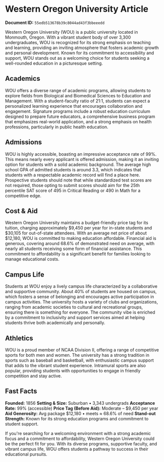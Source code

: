 # Western Oregon University Article

**Document ID:** `55edb513678b39c8044ad43f3bbeeedd`

Western Oregon University (WOU) is a public university located in Monmouth, Oregon. With a vibrant student body of over 3,300 undergraduates, WOU is recognized for its strong emphasis on teaching and learning, providing an inviting atmosphere that fosters academic growth and personal development. Known for its commitment to accessibility and support, WOU stands out as a welcoming choice for students seeking a well-rounded education in a picturesque setting.

## Academics
WOU offers a diverse range of academic programs, allowing students to explore fields from Biological and Biomedical Sciences to Education and Management. With a student-faculty ratio of 21:1, students can expect a personalized learning experience that encourages collaboration and engagement. Signature programs include a robust education curriculum designed to prepare future educators, a comprehensive business program that emphasizes real-world application, and a strong emphasis on health professions, particularly in public health education.

## Admissions
WOU is highly accessible, boasting an impressive acceptance rate of 99%. This means nearly every applicant is offered admission, making it an inviting option for students with a solid academic background. The average high school GPA of admitted students is around 3.3, which indicates that students with a respectable academic record will find a place here. Prospective students should note that while standardized test scores are not required, those opting to submit scores should aim for the 25th percentile SAT score of 495 in Critical Reading or 490 in Math for a competitive edge.

## Cost & Aid
Western Oregon University maintains a budget-friendly price tag for its tuition, charging approximately $9,450 per year for in-state students and $30,105 for out-of-state attendees. With an average net price of about $12,180, WOU is committed to making education affordable. Financial aid is generous, covering around 68.6% of demonstrated need on average, with nearly all students receiving some form of financial assistance. This commitment to affordability is a significant benefit for families looking to manage educational costs.

## Campus Life
Students at WOU enjoy a lively campus life characterized by a collaborative and supportive community. About 40% of students are housed on campus, which fosters a sense of belonging and encourages active participation in campus activities. The university hosts a variety of clubs and organizations, ranging from academic societies to cultural and recreational groups, ensuring there is something for everyone. The community vibe is enriched by a commitment to inclusivity and support services aimed at helping students thrive both academically and personally.

## Athletics
WOU is a proud member of NCAA Division II, offering a range of competitive sports for both men and women. The university has a strong tradition in sports such as baseball and basketball, with enthusiastic campus support that adds to the vibrant student experience. Intramural sports are also popular, providing students with opportunities to engage in friendly competition and stay active.

## Fast Facts
**Founded:** 1856
**Setting & Size:** Suburban • 3,343 undergrads
**Acceptance Rate:** 99% (accessible)
**Price Tag (Before Aid):** Moderate – $9,450 per year
**Aid Generosity:** Avg package $12,180 • meets ≈ 68.6% of need
**Stand-out Strength:** Known for its strong education programs and commitment to student support.

If you're searching for a welcoming environment with a strong academic focus and a commitment to affordability, Western Oregon University could be the perfect fit for you. With its diverse programs, supportive faculty, and vibrant campus life, WOU offers students a pathway to success in their educational pursuits.
